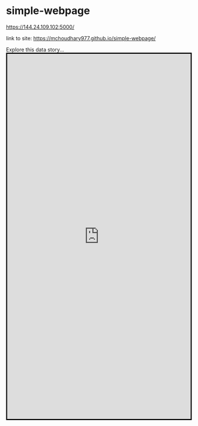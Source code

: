 # simple-webpage
https://144.24.109.102:5000/

link to site: https://mchoudhary977.github.io/simple-webpage/
<div id="loadTradeApp"></div>
Explore this data story...
<iframe src="https://144.24.109.102:5000/" name="loadTradeApp" scrolling="yes" width="100%" height="1000px" style="border: solid #000000;"></iframe>
